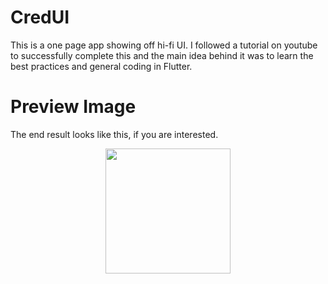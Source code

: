 # CredUI

This is a one page app showing off hi-fi UI. I followed a tutorial on youtube to successfully complete this and the main idea behind it was to learn the best practices and general coding in Flutter.

# Preview Image
The end result looks like this, if you are interested.
<p align="center">
<img src="https://user-images.githubusercontent.com/42893728/102390085-f97c1f80-3ff9-11eb-905d-9bc303b804aa.jpg" width=200>
</p>
